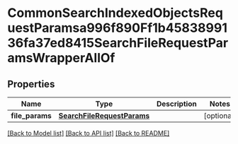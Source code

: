 # CommonSearchIndexedObjectsRequestParamsa996f890Ff1b4583899136fa37ed8415SearchFileRequestParamsWrapperAllOf


## Properties
Name | Type | Description | Notes
------------ | ------------- | ------------- | -------------
**file_params** | [**SearchFileRequestParams**](SearchFileRequestParams.md) |  | [optional] 

[[Back to Model list]](../README.md#documentation-for-models) [[Back to API list]](../README.md#documentation-for-api-endpoints) [[Back to README]](../README.md)


